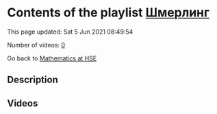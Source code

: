 # Contents of the playlist [Шмерлинг](https://www.youtube.com/playlist?list=PLq3E5oubNNoCOmM2JuY5VKY1cxWlB-b-6)

This page updated: Sat 5 Jun 2021 08:49:54

Number of videos: [0](#videos)

Go back to [Mathematics at HSE](../README.md)

## Description



## Videos

